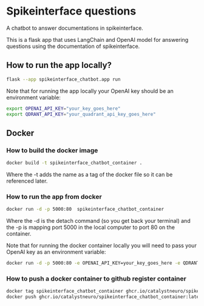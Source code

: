 
# Spikeinterface questions
A chatbot to answer documentations in spikeinterface.

This is a flask app that uses LangChain and OpenAI model for answering questions using the documentation of spikeinterface.

## How to run the app locally?
```bash
flask --app spikeinterface_chatbot.app run
```

Note that for running the app locally your OpenAI key should be an environment variable:

```bash
export OPENAI_API_KEY="your_key_goes_here"
export QDRANT_API_KEY="your_quadrant_api_key_goes_here"
```

## Docker

### How to build the docker image
```bash
docker build -t spikeinterface_chatbot_container .
```
Where the -t adds the name as a tag of the docker file so it can be referenced later.

### How to run the app from docker
```bash
docker run -d -p 5000:80  spikeinterface_chatbot_container
```
Where the -d is the detach command (so you get back your terminal) and the -p is mapping port 5000 in the local computer to port 80 on the container.

Note that for running the docker container locally you will need to pass your OpenAI key as an environment variable:

```bash
docker run -d -p 5000:80 -e OPENAI_API_KEY=your_key_goes_here -e QDRANT_API_KEY=your_quadrant_api_key_goes_here spikeinterface_chatbot_container
```

### How to push a docker container to github register container
```bash
docker tag spikeinterface_chatbot_container ghcr.io/catalystneuro/spikeinterface_chatbot_container:latest
docker push ghcr.io/catalystneuro/spikeinterface_chatbot_container:latest
```
